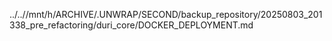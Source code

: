 ../..//mnt/h/ARCHIVE/.UNWRAP/SECOND/backup_repository/20250803_201338_pre_refactoring/duri_core/DOCKER_DEPLOYMENT.md